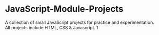 # JavaScript-Module-Projects
A collection of small JavaScript projects for practice and experimentation.
All projects include HTML, CSS & Javascript.
1
